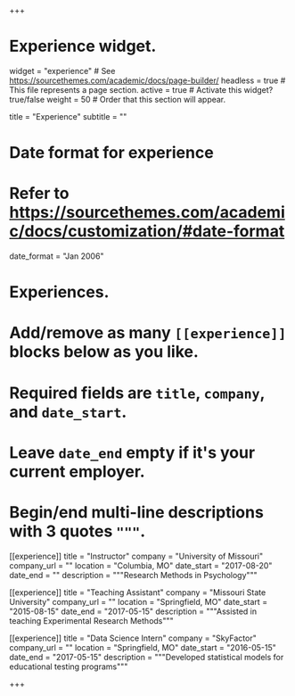 +++
# Experience widget.
widget = "experience"  # See https://sourcethemes.com/academic/docs/page-builder/
headless = true  # This file represents a page section.
active = true  # Activate this widget? true/false
weight = 50  # Order that this section will appear.

title = "Experience"
subtitle = ""

# Date format for experience
#   Refer to https://sourcethemes.com/academic/docs/customization/#date-format
date_format = "Jan 2006"

# Experiences.
#   Add/remove as many `[[experience]]` blocks below as you like.
#   Required fields are `title`, `company`, and `date_start`.
#   Leave `date_end` empty if it's your current employer.
#   Begin/end multi-line descriptions with 3 quotes `"""`.
[[experience]]
  title = "Instructor"
  company = "University of Missouri"
  company_url = ""
  location = "Columbia, MO"
  date_start = "2017-08-20"
  date_end = ""
  description = """Research Methods in Psychology"""

[[experience]]
  title = "Teaching Assistant"
  company = "Missouri State University"
  company_url = ""
  location = "Springfield, MO"
  date_start = "2015-08-15"
  date_end = "2017-05-15"
  description = """Assisted in teaching Experimental Research Methods"""

[[experience]]
  title = "Data Science Intern"
  company = "SkyFactor"
  company_url = ""
  location = "Springfield, MO"
  date_start = "2016-05-15"
  date_end = "2017-05-15"
  description = """Developed statistical models for educational testing programs"""

+++
